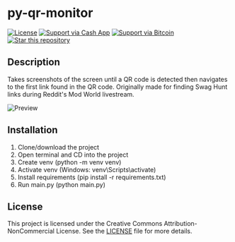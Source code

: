 # py-qr-monitor

[![License](https://img.shields.io/badge/License-CC%20BY--NC%204.0-lightgrey.svg)](LICENSE.md)
[![Support via Cash App](https://img.shields.io/badge/Support-Cash%20App-brightgreen.svg)](https://cash.app/$kaxoncash)
[![Support via Bitcoin](https://img.shields.io/badge/Support-Bitcoin-orange.svg)](https://imgur.com/a/p4RtHiB)
[![Star this repository](https://img.shields.io/github/stars/kaxlabs/py-qr-monitor?style=social)](https://github.com/kaxlabs/py-qr-monitor)

## Description

Takes screenshots of the screen until a QR code is detected then navigates to the first link found in the QR code. Originally made for finding Swag Hunt links during Reddit's Mod World livestream.

![Preview](https://i.imgur.com/MIoF59a.png)

## Installation

1. Clone/download the project
2. Open terminal and CD into the project
3. Create venv (python -m venv venv)
4. Activate venv (Windows: venv\Scripts\activate)
5. Install requirements (pip install -r requirements.txt)
6. Run main.py (python main.py)

## License

This project is licensed under the Creative Commons Attribution-NonCommercial License. See the [LICENSE](LICENSE.md) file for more details.
